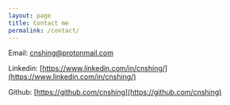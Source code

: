```yaml
---
layout: page
title: Contact me
permalink: /contact/
---
```


Email: [cnshing@protonmail.com](mailto:cnshing@protonmail.com)

Linkedin: [https://www.linkedin.com/in/cnshing/](https://www.linkedin.com/in/cnshing/)

Github: [https://github.com/cnshing](https://github.com/cnshing)
